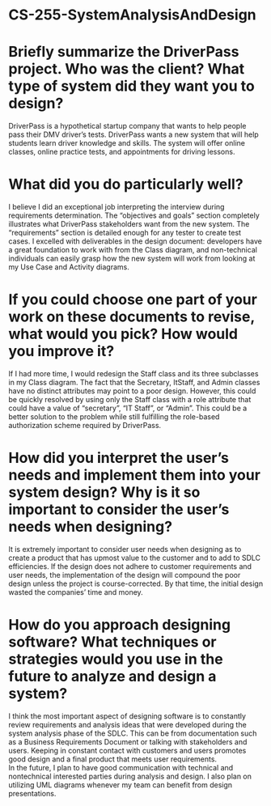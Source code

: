 # CS-255-SystemAnalysisAndDesign

# Briefly summarize the DriverPass project. Who was the client? What type of system did they want you to design?
DriverPass is a hypothetical startup company that wants to help people pass their DMV driver’s tests. DriverPass wants a new system that will help students learn driver knowledge and skills. The system will offer online classes, online practice tests, and appointments for driving lessons.

# What did you do particularly well?
I believe I did an exceptional job interpreting the interview during requirements determination. The “objectives and goals” section completely illustrates what DriverPass stakeholders want from the new system. The “requirements” section is detailed enough for any tester to create test cases. I excelled with deliverables in the design document: developers have a great foundation to work with from the Class diagram, and non-technical individuals can easily grasp how the new system will work from looking at my Use Case and Activity diagrams.

# If you could choose one part of your work on these documents to revise, what would you pick? How would you improve it?
If I had more time, I would redesign the Staff class and its three subclasses in my Class diagram. The fact that the Secretary, ItStaff, and Admin classes have no distinct attributes may point to a poor design. However, this could be quickly resolved by using only the Staff class with a role attribute that could have a value of “secretary”, “IT Staff”, or “Admin”. This could be a better solution to the problem while still fulfilling the role-based authorization scheme required by DriverPass.

# How did you interpret the user’s needs and implement them into your system design? Why is it so important to consider the user’s needs when designing?
It is extremely important to consider user needs when designing as to create a product that has upmost value to the customer and to add to SDLC efficiencies. If the design does not adhere to customer requirements and user needs, the implementation of the design will compound the poor design unless the project is course-corrected. By that time, the initial design wasted the companies’ time and money.

# How do you approach designing software? What techniques or strategies would you use in the future to analyze and design a system?
I think the most important aspect of designing software is to constantly review requirements and analysis ideas that were developed during the system analysis phase of the SDLC. This can be from documentation such as a Business Requirements Document or talking with stakeholders and users. Keeping in constant contact with customers and users promotes good design and a final product that meets user requirements. <br />
In the future, I plan to have good communication with technical and nontechnical interested parties during analysis and design. I also plan on utilizing UML diagrams whenever my team can benefit from design presentations.
